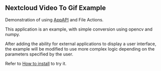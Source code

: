 ## Nextcloud Video To Gif Example

Demonstration of using [AppAPI](https://github.com/valdearg/app_api) and File Actions.

This application is an example, with simple conversion using opencv and numpy.

After adding the ability for external applications to display a user interface, 
the example will be modified to use more complex logic depending on the parameters specified by the user.

Refer to [How to install](https://github.com/valdearg/extract_archives_nc_py_api/blob/main/HOW_TO_INSTALL.md) to try it.
